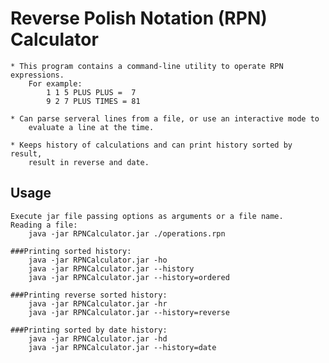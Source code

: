 Reverse Polish Notation (RPN) Calculator
========================================

    * This program contains a command-line utility to operate RPN expressions.
        For example:
            1 1 5 PLUS PLUS =  7
            9 2 7 PLUS TIMES = 81

    * Can parse serveral lines from a file, or use an interactive mode to 
        evaluate a line at the time.

    * Keeps history of calculations and can print history sorted by result, 
        result in reverse and date.

Usage
-----
    Execute jar file passing options as arguments or a file name.
    Reading a file:
        java -jar RPNCalculator.jar ./operations.rpn

    ###Printing sorted history:
        java -jar RPNCalculator.jar -ho
        java -jar RPNCalculator.jar --history
        java -jar RPNCalculator.jar --history=ordered

    ###Printing reverse sorted history:
        java -jar RPNCalculator.jar -hr
        java -jar RPNCalculator.jar --history=reverse

    ###Printing sorted by date history:
        java -jar RPNCalculator.jar -hd
        java -jar RPNCalculator.jar --history=date


